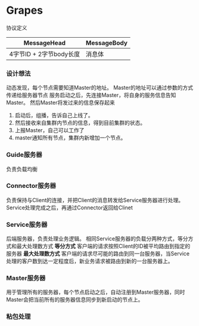 # Grapes

协议定义

| MessageHead | MessageBody |
|--------|--------|
|   4字节ID + 2字节body长度|   消息体     |


### 设计想法
动态发现，每个节点需要知道Master的地址。
Master的地址可以通过参数的方式传递给服务器节点
服务启动之后，先连接Master，将自身的服务信息告知Master。
然后Master将发过来的信息保存起来


1. 启动后，组播，告诉自己上线了。
2. 然后接收来自集群内节点的信息，得到目前集群的状态。
3. 上报Master，自己可以工作了
4. master通知所有节点，集群内新增加一个节点。


### Guide服务器
负责负载均衡

### Connector服务器
负责保持与Client的连接，并把Client的消息转发给Service服务器进行处理。
Service处理完成之后，再通过Connector返回给Clinet

### Service服务器
后端服务器，负责处理业务逻辑。
相同Service服务器的负载分两种方式，等分方式和最大处理数方式
**等分方式** 客户端的请求按照Client的ID被平均路由到指定的服务器
**最大处理数方式** 客户端的请求尽可能的路由到同一台服务器，当Service处理的客户数到达一定程度后，新业务请求被路由到新的一台服务器上。

### Master服务器
用于管理所有的服务器，每个节点启动之后，自动注册到Master服务器，同时Master会把当前所有的服务器信息同步到新启动的节点上。

### 粘包处理